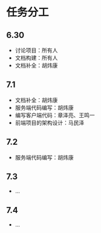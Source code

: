 # 任务分工

## 6.30

- 讨论项目：所有人
- 文档构建：所有人
- 文档补全：胡炜康

## 7.1

- 文档补全：胡炜康
- 服务端代码编写：胡炜康
- 编写客户端代码：章泽亮、王鸣一
- 前端项目的架构设计：马民泽

## 7.2

- 服务端代码编写：胡炜康

## 7.3

- ...

## 7.4

- ...
